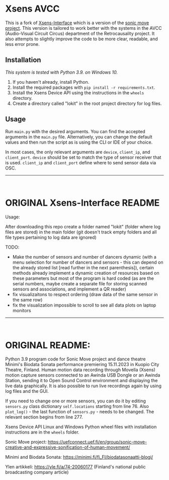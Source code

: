 # Xsens AVCC

This is a fork of [Xsens-Interface](https://github.com/Inertial-Sonification/XSens-Interface) which is a version of the [sonic move project](https://github.com/jvkloc/sonic_move). This version is tailored to work better with the systems in the AVCC (Audio-Visual Circuit Circus) department of the Retrocausality project. It also attempts to slightly improve the code to be more clear, readable, and less error prone.

## Installation

_This system is tested with Python 3.9. on Windows 10._

1. If you haven't already, install Python.
1. Install the required packages with `pip install -r requirements.txt`.
1. Install the Xsens Device API using the instructions in the `wheels` directory.
1. Create a directory called "lokit" in the root project directory for log files.

## Usage

Run `main.py` with the desired arguments. You can find the accepted arguments in the `main.py` file. Alternatively, you can change the default values and then run the script as is using the CLI or IDE of your choice.

In most cases, the only relevant arguments are `device`, `client_ip`, and `client_port`. `device` should be set to match the type of sensor receiver that is used. `client_ip` and `client_port` define where to send sensor data via OSC.

---

<br>

# ORIGINAL Xsens-Interface README

Usage:

After downloading this repo create a folder named "lokit" (folder where log files are stored) in the main folder (git doesn't track empty folders and all file types pertaining to log data are ignored)

TODO:

- Make the number of sensors and number of dancers dynamic (with a menu selection for number of dancers and sensors - this can depend on the already stored list [read further in the next parenthesis]),
  certain methods already implement a dynamic creation of resources based on these parameters but most of the program is hard coded
  (as are the serial numbers, maybe create a separate file for storing scanned sensors and associations, and implement a QR reader)
- fix visualizaitons to respect ordering (draw data of the same sensor in the same row)
- fix the visualization impossible to scroll to see all data plots on laptop monitors

---

<br>

# ORIGINAL README:

Python 3.9 program code for Sonic Move project and dance theatre Minimi's Biodata Sonata performance premiering 15.11.2023 in Kuopio City Theatre, Finland. Human motion data recording through Movella (Xsens) motion capture sensors connected to an Awinda USB Dongle or an Awinda Station, sending it to Open Sound Control environment and displaying the live data graphically. It is also possible to run live recordings again by using log files and the GUI.

If you need to change one or more sensors, you can do it by editing `sensors.py` class dictionary `self.locations` starting from line 76. Also `plot_log()` - the last function of `sensors.py` - needs to be changed. The relevant section begins from line 277.

Xsens Device API Linux and Windows Python wheel files with installation instructions are in the `wheels` folder.

Sonic Move project: https://uefconnect.uef.fi/en/group/sonic-move-creative-and-expressive-sonification-of-human-movement/

Minimi and Biodata Sonata: https://minimi.fi/fi_FI/biodatasonaatti-blogi/

Ylen artikkeli: https://yle.fi/a/74-20060177 (Finland's national public broadcasting company article)
